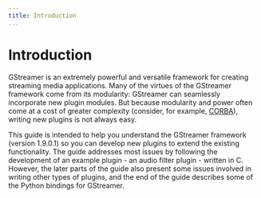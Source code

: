 ```yaml
---
title: Introduction
...
```


# Introduction

GStreamer is an extremely powerful and versatile framework for creating
streaming media applications. Many of the virtues of the GStreamer
framework come from its modularity: GStreamer can seamlessly incorporate
new plugin modules. But because modularity and power often come at a
cost of greater complexity (consider, for example,
[CORBA](http://www.omg.org/)), writing new plugins is not always easy.

This guide is intended to help you understand the GStreamer framework
(version 1.9.0.1) so you can develop new plugins to extend the existing
functionality. The guide addresses most issues by following the
development of an example plugin - an audio filter plugin - written in
C. However, the later parts of the guide also present some issues
involved in writing other types of plugins, and the end of the guide
describes some of the Python bindings for GStreamer.

